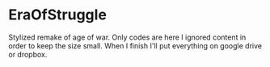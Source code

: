 # EraOfStruggle
Stylized remake of age of war. 
Only codes are here I ignored content in order to keep the size small. 
When I finish I'll put everything on google drive or dropbox. 
